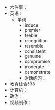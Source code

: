 - 六件事：
- 英语：
	- 单词
		- induce
		- premier
		- feeble
		- recognition
		- resemble
		- consistent
		- genuine
		- compromise
		- moderate
		- demonstrate
		- 对话练习：
- 教育综合333
- 计算机：
- 政治：
- 视频制作：
